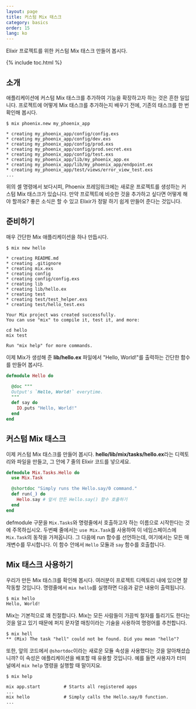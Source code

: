 ```yaml
---
layout: page
title: 커스텀 Mix 태스크
category: basics
order: 15
lang: ko
---
```


Elixir 프로젝트를 위한 커스텀 Mix 태스크 만들어 봅시다.

{% include toc.html %}

## 소개

애플리케이션에 커스텀 Mix 태스크를 추가하여 기능을 확장하고자 하는 것은 흔한 일입니다. 프로젝트에 어떻게 Mix 태스크를 추가하는지 배우기 전에, 기존의 태스크를 한 번 확인해 봅시다.

```shell
$ mix phoenix.new my_phoenix_app

* creating my_phoenix_app/config/config.exs
* creating my_phoenix_app/config/dev.exs
* creating my_phoenix_app/config/prod.exs
* creating my_phoenix_app/config/prod.secret.exs
* creating my_phoenix_app/config/test.exs
* creating my_phoenix_app/lib/my_phoenix_app.ex
* creating my_phoenix_app/lib/my_phoenix_app/endpoint.ex
* creating my_phoenix_app/test/views/error_view_test.exs
...
```

위의 셸 명령에서 보다시피, Phoenix 프레임워크에는 새로운 프로젝트를 생성하는 커스텀 Mix 태스크가 있습니다. 만약 프로젝트에 비슷한 것을 추가하고 싶다면 어떻게 해야 할까요? 좋은 소식은 할 수 있고 Elixir가 정말 하기 쉽게 만들어 준다는 것입니다.

## 준비하기

매우 간단한 Mix 애플리케이션을 하나 만듭시다.

```shell
$ mix new hello

* creating README.md
* creating .gitignore
* creating mix.exs
* creating config
* creating config/config.exs
* creating lib
* creating lib/hello.ex
* creating test
* creating test/test_helper.exs
* creating test/hello_test.exs

Your Mix project was created successfully.
You can use "mix" to compile it, test it, and more:

cd hello
mix test

Run "mix help" for more commands.
```

이제 Mix가 생성해 준 **lib/hello.ex** 파일에서 "Hello, World!"를 출력하는 간단한 함수를 만들어 봅시다.

```elixir
defmodule Hello do

  @doc """
  Output's `Hello, World!` everytime.
  """
  def say do
    IO.puts "Hello, World!"
  end
end
```

## 커스텀 Mix 태스크

이제 커스텀 Mix 태스크를 만들어 봅시다. **hello/lib/mix/tasks/hello.ex**라는 디렉토리와 파일을 만들고, 그 안에 7 줄의 Elixir 코드를 넣으세요.

```elixir
defmodule Mix.Tasks.Hello do
  use Mix.Task

  @shortdoc "Simply runs the Hello.say/0 command."
  def run(_) do
    Hello.say # 앞서 만든 Hello.say() 함수 호출하기
  end
end
```

defmodule 구문을 `Mix.Tasks`와 명령줄에서 호출하고자 하는 이름으로 시작한다는 것에 주목하십시오. 두번째 줄에서는 `use Mix.Task`를 사용하여 이 네임스페이스에 `Mix.Task`의 동작을 가져옵니다. 그 다음에 run 함수를 선언하는데, 여기에서는 모든 매개변수를 무시합니다. 이 함수 안에서 `Hello` 모듈과 `say` 함수를 호출합니다.

## Mix 태스크 사용하기

우리가 만든 Mix 태스크를 확인해 봅시다. 여러분이 프로젝트 디렉토리 내에 있으면 잘 작동할 것입니다. 명령줄에서 `mix hello`를 실행하면 다음과 같은 내용이 출력됩니다.

```shell
$ mix hello
Hello, World!
```

Mix는 기본적으로 꽤 친절합니다. Mix는 모든 사람들이 가끔씩 철자를 틀리기도 한다는 것을 알고 있기 때문에 퍼지 문자열 매칭이라는 기술을 사용하여 명령어를 추천합니다.

```shell
$ mix hell
** (Mix) The task "hell" could not be found. Did you mean "hello"?
```

또한, 앞의 코드에서 `@shortdoc`이라는 새로운 모듈 속성을 사용했다는 것을 알아채셨습니까? 이 속성은 애플리케이션을 배포할 때 유용할 것입니다. 예를 들면 사용자가 터미널에서 `mix help` 명령을 실행할 때 말이지요.

```shell
$ mix help

mix app.start         # Starts all registered apps
...
mix hello             # Simply calls the Hello.say/0 function.
...
```
